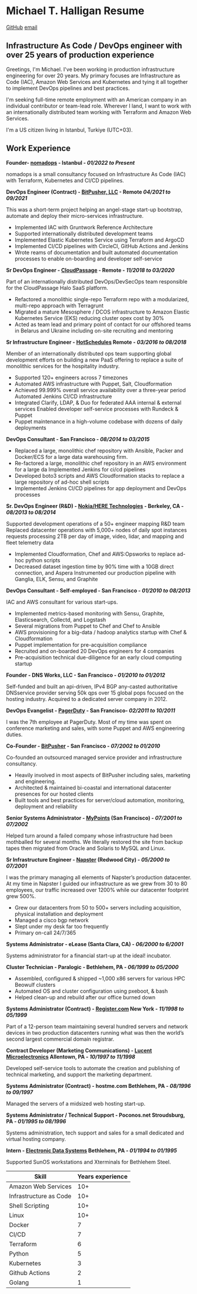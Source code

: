 # Michael T. Halligan Resume

[GitHub](https://github.com/cruftyoldsysadmin)
[email](mailto:mhalligan@nomadops.io)

## Infrastructure As Code / DevOps engineer with over 25 years of production experience

Greetings, I'm Michael. I've been working in production infrastructure engineering for over 20 years. My primary focuses are Infrastructure as Code (IAC), Amazon Web Services and Kubernetes and tying it all together to implement DevOps pipelines and best practices.

I'm seeking full-time remote employment with an American company in an individual contributor or team-lead role. Wherever I land, I want to work with an internationally distributed team working with Terraform and Amazon Web Services.

I'm a US citizen living in Istanbul, Turkiye (UTC+03).

## Work Experience

**Founder- [nomadops](https://nomadops.io/) - Istanbul - _01/2022 to Present_**

nomadops is a small consultancy focused on Infrastructure As Code (IAC) with Terraform, Kubernetes and CI/CD pipelines.

**DevOps Engineer (Contract) - [BitPusher, LLC](https://bitpusher.com) - Remote _04/2021 to 09/2021_**

This was a short-term project helping an angel-stage start-up bootstrap, automate and deploy their micro-services infrastructure.

* Implemented IAC with Gruntwork Reference Architecture
* Supported internationally distributed development teams
* Implemented Elastic Kubernetes Service using Terraform and ArgoCD
* Implemented CI/CD pipelines with CircleCI, GitHub Actions and Jenkins
* Wrote reams of documentation and built automated documentation processes to enable on-boarding and developer self-service

**Sr DevOps Engineer - [CloudPassage](https://cloudpassage.com/) - Remote - _11/2018 to 03/2020_**

Part of an internationally distributed DevOps/DevSecOps team responsible for the CloudPassage Halo SaaS platform.

* Refactored a monolithic single-repo Terraform repo with a modularized, multi-repo approach with Terragrunt
* Migrated a mature Mesosphere / DCOS infrastructure to Amazon Elastic Kubernetes Service (EKS) reducing cluster opex cost by 30%
* Acted as team lead and primary point of contact for our offshored teams in Belarus and Ukraine including on-site recruiting and mentoring

**Sr Infrastructure Engineer - [HotSchedules](https://hotschedules.com/) Remote - _03/2016 to 08/2018_**

Member of an internationally distributed ops team supporting global development efforts on building a new PaaS offering to replace a suite of monolithic services for the hospitality industry.

* Supported 120+ engineers across 7 timezones
* Automated AWS infrastructure with Puppet, Salt, Cloudformation
* Achieved 99.999% overall service availability over a three-year period Automated Jenkins CI/CD infrastructure
* Integrated Clarify, LDAP, & Duo for federated AAA internal & external services Enabled developer self-service processes with Rundeck & Puppet
* Puppet maintenance in a high-volume codebase with dozens of daily deployments

**DevOps Consultant - San Francisco - _08/2014 to 03/2015_**

* Replaced a large, monolithic chef repository with Ansible, Packer and Docker/ECS for a large data warehousing firm.
* Re-factored a large, monolithic chef repository in an AWS environment for a large da Implemented Jenkins for ci/cd pipelines
* Developed boto3 scripts and AWS Cloudformation stacks to replace a large repository of ad-hoc shell scripts
* Implemented Jenkins CI/CD pipelines for app deployment and DevOps processes

**Sr. DevOps Engineer (R&D) - [Nokia/HERE Technologies](https://here.com/) - Berkeley, CA - _08/2013 to 08/2014_**

Supported development operations of a 50+ engineer mapping R&D team Replaced datacenter operations with 5,000+ nodes of daily spot instances requests processing 2TB per day of image, video, lidar, and mapping and fleet telemetry data

* Implemented Cloudformation, Chef and AWS:Opsworks to replace ad-hoc python scripts
* Decreased dataset ingestion time by 90% time with a 10GB direct connection, and Aspera Instrumented our production pipeline with Ganglia, ELK, Sensu, and Graphite

**DevOps Consultant - Self-employed - San Francisco - _01/2010 to 08/2013_**

IAC and AWS consultant for various start-ups.

* Implemented metrics-based monitoring with Sensu, Graphite, Elasticsearch, Collectd, and Logstash
* Several migrations from Puppet to Chef and Chef to Ansible
* AWS provisioning for a big-data / hadoop analytics startup with Chef & Cloudformation
* Puppet implementation for pre-acquisition compliance
* Recruited and on-boarded 20 DevOps engineers for 4 companies
* Pre-acquisition technical due-diligence for an early cloud computing startup

**Founder - DNS Works, LLC - San Francisco - _01/2010 to 01/2012_**

Self-funded and built an api-driven, IPv4 BGP any-casted authoritative DNSservice provider serving 50k qps over 15 global pops focused on the hosting industry. Acquired to a dedicated server company in 2012.

**DevOps Evangelist - [PagerDuty](https://pagerduty.com/) - San Francisco- _02/2011 to 10/2011_**

I was the 7th employee at PagerDuty. Most of my time was spent on conference marketing and sales, with some Puppet and AWS engineering duties.

**Co-Founder - [BitPusher](https://bitpusher.com/) - San Francisco - _07/2002 to 01/2010_**

Co-founded an outsourced managed service provider and infrastructure consultancy.

* Heavily involved in most aspects of BitPusher including sales, marketing and engineering.
* Architected & maintained bi-coastal and international datacenter presences for our hosted clients
* Built tools and best practices for server/cloud automation, monitoring, deployment and reliability

**Senior Systems Administrator - [MyPoints](https://mypoints.com/) (San Francisco) - _07/2001 to 07/2002_**

Helped turn around a failed company whose infrastructure had been mothballed for several months. We literally restored the site from backup tapes then migrated from Oracle and Solaris to MySQL and Linux.

**Sr Infrastructure Engineer - [Napster](https://napster.com/) (Redwood City) - _05/2000 to 07/2001_**

I was the primary managing all elements of Napster’s production datacenter. At my time in Napster I guided our infrastructure as we grew from 30 to 80 employees,  our traffic increased over 1200% while our datacenter footprint grew 500%.

* Grew our datacenters from 50 to 500+ servers including acquisition, physical installation and deployment
* Managed a cisco bgp network
* Slept under my desk far too frequently
* Primary on-call 24/7/365

**Systems Administrator - eLease (Santa Clara, CA) - _06/2000 to 6/2001_**

Systems administrator for a financial start-up at the ideal! incubator.

**Cluster Technician - Paralogic - Bethlehem, PA - _06/1999 to 05/2000_**

* Assembled, configured & shipped ~1,000 x86 servers for various HPC Beowulf clusters
* Automated OS and cluster configuration using pxeboot, & bash
* Helped clean-up and rebuild after our office burned down

**Systems Administrator (Contract) - [Register.com](https://register.com/) New York - _11/1998 to 05/1999_**

Part of a 12-person team maintaining several hundred servers and network devices in two production datacenters running what was then the world’s second largest commercial domain registrar.

**Contract Developer (Marketing Communications)  - [Lucent Microelectronics](https://lucent.com/) Allentown, PA - _10/1997 to 11/1998_**

Developed self-service tools to automate the creation and publishing of technical marketing, and support the marketing department.

**Systems Administrator (Contract) - hostme.com Bethlehem, PA - _08/1996 to 09/1997_**

Managed the servers of a midsized web hosting start-up.

**Systems Administrator / Technical Support - Poconos.net Stroudsburg, PA - _01/1995 to 08/1996_**

Systems administration, tech support and sales for a small dedicated and virtual hosting company.

**Intern - [Electronic Data Systems](https://eds.com/) Bethlehem, PA - _01/1994 to 01/1995_**

Supported SunOS workstations and Xterminals for Bethlehem Steel.
  
|Skill|Years experience|
|----------------------|-----|
|Amazon Web Services   | 10+ |
|Infrastructure as Code| 10+ |
|Shell Scripting       | 10+ |
|Linux                 | 10+ |
|Docker                | 7   |
|CI/CD                 | 7   |
|Terraform             | 6   |
|Python                | 5   |
|Kubernetes            | 3   |
|Github Actions        | 2   |
|Golang                | 1   |
